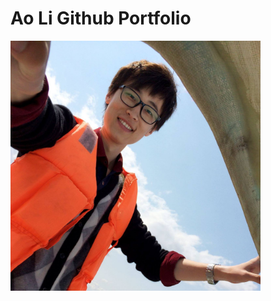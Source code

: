 <!DOCTYPE html>
<html lang="en">
<head>
    <meta charset="UTF-8">
    <meta http-equiv="X-UA-Compatible" content="IE=edge">
    <meta name="viewport" content="width=device-width, initial-scale=1.0">
    <title>AoLi Portfolio</title>
</head>
<body>
    <h1>Ao Li Github Portfolio</h1>
    <img src = './AL.jpg' style="width: 400px;">
</body>
</html>
